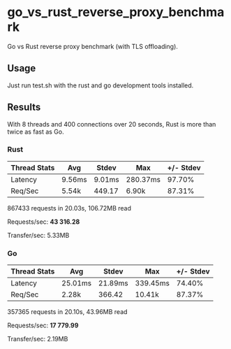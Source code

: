 # go_vs_rust_reverse_proxy_benchmark

Go vs Rust reverse proxy benchmark (with TLS offloading).

## Usage

Just run test.sh with the rust and go development tools installed.

## Results

With 8 threads and 400 connections over 20 seconds, Rust is more than twice as fast as Go.

### Rust

| Thread Stats | Avg    | Stdev  | Max      | +/- Stdev |
| ------------ | ------ | ------ | -------- | --------- |
| Latency      | 9.56ms | 9.01ms | 280.37ms | 97.70%    |
| Req/Sec      | 5.54k  | 449.17 | 6.90k    | 87.31%    |

867433 requests in 20.03s, 106.72MB read

Requests/sec: **43 316.28**

Transfer/sec: 5.33MB

### Go

| Thread Stats | Avg     | Stdev   | Max      | +/- Stdev |
| ------------ | ------- | ------- | -------- | --------- |
| Latency      | 25.01ms | 21.89ms | 339.45ms | 74.40%    |
| Req/Sec      | 2.28k   | 366.42  | 10.41k   | 87.37%    |

357365 requests in 20.10s, 43.96MB read

Requests/sec: **17 779.99**

Transfer/sec: 2.19MB
